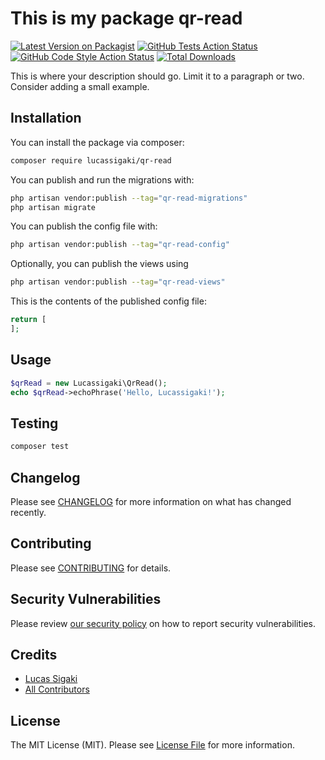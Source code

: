 # This is my package qr-read

[![Latest Version on Packagist](https://img.shields.io/packagist/v/lucassigaki/qr-read.svg?style=flat-square)](https://packagist.org/packages/lucassigaki/qr-read)
[![GitHub Tests Action Status](https://img.shields.io/github/actions/workflow/status/lucassigaki/qr-read/run-tests.yml?branch=main&label=tests&style=flat-square)](https://github.com/lucassigaki/qr-read/actions?query=workflow%3Arun-tests+branch%3Amain)
[![GitHub Code Style Action Status](https://img.shields.io/github/actions/workflow/status/lucassigaki/qr-read/fix-php-code-style-issues.yml?branch=main&label=code%20style&style=flat-square)](https://github.com/lucassigaki/qr-read/actions?query=workflow%3A"Fix+PHP+code+style+issues"+branch%3Amain)
[![Total Downloads](https://img.shields.io/packagist/dt/lucassigaki/qr-read.svg?style=flat-square)](https://packagist.org/packages/lucassigaki/qr-read)



This is where your description should go. Limit it to a paragraph or two. Consider adding a small example.

## Installation

You can install the package via composer:

```bash
composer require lucassigaki/qr-read
```

You can publish and run the migrations with:

```bash
php artisan vendor:publish --tag="qr-read-migrations"
php artisan migrate
```

You can publish the config file with:

```bash
php artisan vendor:publish --tag="qr-read-config"
```

Optionally, you can publish the views using

```bash
php artisan vendor:publish --tag="qr-read-views"
```

This is the contents of the published config file:

```php
return [
];
```

## Usage

```php
$qrRead = new Lucassigaki\QrRead();
echo $qrRead->echoPhrase('Hello, Lucassigaki!');
```

## Testing

```bash
composer test
```

## Changelog

Please see [CHANGELOG](CHANGELOG.md) for more information on what has changed recently.

## Contributing

Please see [CONTRIBUTING](.github/CONTRIBUTING.md) for details.

## Security Vulnerabilities

Please review [our security policy](../../security/policy) on how to report security vulnerabilities.

## Credits

- [Lucas Sigaki](https://github.com/lucassigaki)
- [All Contributors](../../contributors)

## License

The MIT License (MIT). Please see [License File](LICENSE.md) for more information.
